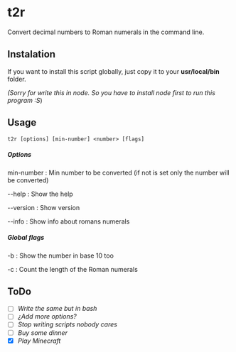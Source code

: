 # t2r
Convert decimal numbers to Roman numerals in the command line.

## Instalation
If you want to install this script globally, just copy it to your **usr/local/bin** folder. 

*(Sorry for write this in node. So you have to install node first to run this program :S*)

## Usage
```t2r [options] [min-number] <number> [flags]```

##### Options
min-number
: Min number to be converted (if not is set only the number will be converted)

--help
: Show the help

--version
: Show version

--info
: Show info about romans numerals

##### Global flags
-b
: Show the number in base 10 too

-c
: Count the length of the Roman numerals

## ToDo
- [ ] *Write the same but in bash*
- [ ] *¿Add more options?*
- [ ] *Stop writing scripts nobody cares*
- [ ] *Buy some dinner*
- [x] *Play Minecraft*

